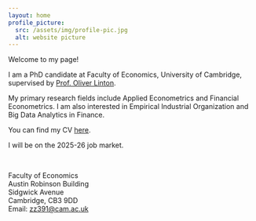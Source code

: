 ```yaml
---
layout: home
profile_picture:
  src: /assets/img/profile-pic.jpg
  alt: website picture
---
```




Welcome to my page! 

I am a PhD candidate at Faculty of Economics, University of Cambridge, supervised by [Prof. Oliver Linton](https://www.econ.cam.ac.uk/people/faculty/obl20).

My primary research fields include Applied Econometrics and Financial Econometrics. I am also interested in Empirical Industrial Organization and Big Data Analytics in Finance. 

You can find my CV [here](https://zhaocheng-zhang.github.io/assets/files/cv.pdf).

I will be on the 2025-26 job market. 

<br />

Faculty of Economics<br>
Austin Robinson Building<br>
Sidgwick Avenue<br>
Cambridge, CB3 9DD<br>
Email: [zz391@cam.ac.uk](mailto:zz391@cam.ac.uk)
